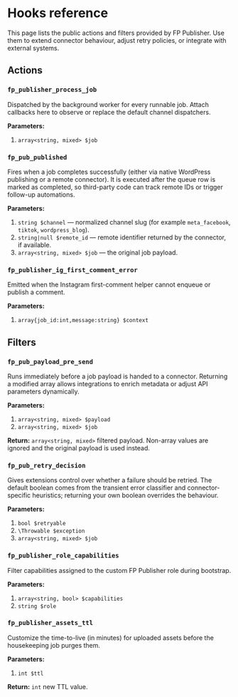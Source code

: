# Hooks reference

This page lists the public actions and filters provided by FP Publisher. Use them to extend connector behaviour, adjust retry policies, or integrate with external systems.

## Actions

### `fp_publisher_process_job`

Dispatched by the background worker for every runnable job. Attach callbacks here to observe or replace the default channel dispatchers.

**Parameters:**

1. `array<string, mixed> $job`

### `fp_pub_published`

Fires when a job completes successfully (either via native WordPress publishing or a remote connector). It is executed after the queue row is marked as completed, so third-party code can track remote IDs or trigger follow-up automations.

**Parameters:**

1. `string $channel` — normalized channel slug (for example `meta_facebook`, `tiktok`, `wordpress_blog`).
2. `string|null $remote_id` — remote identifier returned by the connector, if available.
3. `array<string, mixed> $job` — the original job payload.

### `fp_publisher_ig_first_comment_error`

Emitted when the Instagram first-comment helper cannot enqueue or publish a comment.

**Parameters:**

1. `array{job_id:int,message:string} $context`

## Filters

### `fp_pub_payload_pre_send`

Runs immediately before a job payload is handed to a connector. Returning a modified array allows integrations to enrich metadata or adjust API parameters dynamically.

**Parameters:**

1. `array<string, mixed> $payload`
2. `array<string, mixed> $job`

**Return:** `array<string, mixed>` filtered payload. Non-array values are ignored and the original payload is used instead.

### `fp_pub_retry_decision`

Gives extensions control over whether a failure should be retried. The default boolean comes from the transient error classifier and connector-specific heuristics; returning your own boolean overrides the behaviour.

**Parameters:**

1. `bool $retryable`
2. `\Throwable $exception`
3. `array<string, mixed> $job`

### `fp_publisher_role_capabilities`

Filter capabilities assigned to the custom FP Publisher role during bootstrap.

**Parameters:**

1. `array<string, bool> $capabilities`
2. `string $role`

### `fp_publisher_assets_ttl`

Customize the time-to-live (in minutes) for uploaded assets before the housekeeping job purges them.

**Parameters:**

1. `int $ttl`

**Return:** `int` new TTL value.
